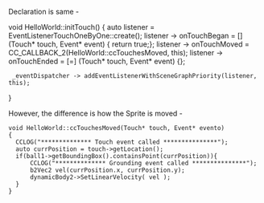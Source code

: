 Declaration is same -


   void HelloWorld::initTouch()
   {
     auto listener = EventListenerTouchOneByOne::create();
     listener -> onTouchBegan = [] (Touch* touch, Event* event) { return true;};
     listener -> onTouchMoved = CC_CALLBACK_2(HelloWorld::ccTouchesMoved, this);
     listener -> onTouchEnded = [=] (Touch* touch, Event* event) {};
     
     _eventDispatcher -> addEventListenerWithSceneGraphPriority(listener, this);
   }
  
  However, the difference is how the Sprite is moved - 
  
    void HelloWorld::ccTouchesMoved(Touch* touch, Event* evento)
    {
      CCLOG("************** Touch event called ***************");
      auto currPosition = touch->getLocation();
      if(ball1->getBoundingBox().containsPoint(currPosition)){
          CCLOG("************** Grounding event called ***************");
          b2Vec2 vel(currPosition.x, currPosition.y);
          dynamicBody2->SetLinearVelocity( vel );
      }
    }
